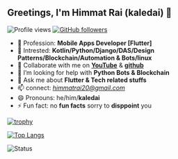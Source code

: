 ## Greetings, I'm Himmat Rai (kaledai) 👋


<!-- **kaledai/kaledai** is a ✨ _special_ ✨ repository because its `README.md` (this file) appears on your GitHub profile. -->

<!-- Here are some ideas to get you started: -->
![Profile views](https://gpvc.arturio.dev/kaledai) [![GitHub followers](https://img.shields.io/github/followers/kaledai.svg?style=social&label=Follow&maxAge=2592000)](https://github.com/kaledai?tab=followers)  
<!-- [![GitHub stars](https://img.shields.io/github/stars/kaledai/StrapDown.js.svg?style=social&label=Star&maxAge=2592000)](https://GitHub.com/kaledai/StrapDown.js/stargazers/) [![GitHub forks](https://img.shields.io/github/forks/kaledai/StrapDown.js.svg?style=social&label=Fork&maxAge=2592000)](https://GitHub.com/kaledai/StrapDown.js/network/)
 -->




- 🔭 Profession: **Mobile Apps Developer [Flutter]**
- 🌱 Intrested: **Kotlin/Python/Django/DAS/Design Patterns/Blockchain/Automation & Bots/linux**
- 👯 Collaborate with me on [**YouTube**](https://www.youtube.com/channel/UCO6xqyNDG_U2aVKj8K_7Lvw) & [**github**](https://github.com/kaledai)
- 🤔 I’m looking for help with **Python Bots & Blockchain**
- 💬 Ask me about **Flutter & Tech related stuffs**
- 📫 connect: *himmatrai20@gmail.com*
- 😄 Pronouns: he/him/**kaledai**
- ⚡ Fun fact: no **fun facts** sorry to **disppoint** you 



[![trophy](https://github-profile-trophy.vercel.app/?username=kaledai&margin-w=15)](https://github.com/ryo-ma/github-profile-trophy)

[![Top Langs](https://github-readme-stats.vercel.app/api/top-langs/?username=kaledai&layout=compact)](https://github.com/anuraghazra/github-readme-stats)

![Status](https://github-readme-stats.vercel.app/api?username=kaledai&&show_icons=true&count_private=true&title_color=00000&icon_color=bb2acf&text_color=00000&bg_color=ffffff)

<!-- [![Sparkline](https://stars.medv.io/kaledai/badges.svg)](https://stars.medv.io/Naereen/badges) -->


